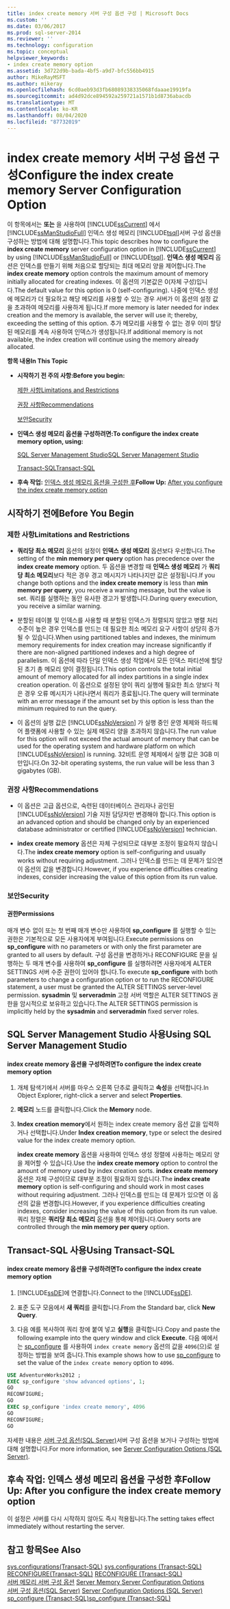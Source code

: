 ```yaml
---
title: index create memory 서버 구성 옵션 구성 | Microsoft Docs
ms.custom: ''
ms.date: 03/06/2017
ms.prod: sql-server-2014
ms.reviewer: ''
ms.technology: configuration
ms.topic: conceptual
helpviewer_keywords:
- index create memory option
ms.assetid: 3d722d9b-bada-4bf5-a9d7-bfc556bb4915
author: MikeRayMSFT
ms.author: mikeray
ms.openlocfilehash: 6cd0aeb93d3fb68089338335068fdaaae19919fa
ms.sourcegitcommit: ad4d92dce894592a259721a1571b1d8736abacdb
ms.translationtype: MT
ms.contentlocale: ko-KR
ms.lasthandoff: 08/04/2020
ms.locfileid: "87732019"
---
```

# <a name="configure-the-index-create-memory-server-configuration-option"></a><span data-ttu-id="e8b79-102">index create memory 서버 구성 옵션 구성</span><span class="sxs-lookup"><span data-stu-id="e8b79-102">Configure the index create memory Server Configuration Option</span></span>
  <span data-ttu-id="e8b79-103">이 항목에서는 **또는** 을 사용하여 [!INCLUDE[ssCurrent](../../includes/sscurrent-md.md)] 에서 [!INCLUDE[ssManStudioFull](../../includes/ssmanstudiofull-md.md)] 인덱스 생성 메모리 [!INCLUDE[tsql](../../includes/tsql-md.md)]서버 구성 옵션을 구성하는 방법에 대해 설명합니다.</span><span class="sxs-lookup"><span data-stu-id="e8b79-103">This topic describes how to configure the **index create memory** server configuration option in [!INCLUDE[ssCurrent](../../includes/sscurrent-md.md)] by using [!INCLUDE[ssManStudioFull](../../includes/ssmanstudiofull-md.md)] or [!INCLUDE[tsql](../../includes/tsql-md.md)].</span></span> <span data-ttu-id="e8b79-104">**인덱스 생성 메모리** 옵션은 인덱스를 만들기 위해 처음으로 할당되는 최대 메모리 양을 제어합니다.</span><span class="sxs-lookup"><span data-stu-id="e8b79-104">The **index create memory** option controls the maximum amount of memory initially allocated for creating indexes.</span></span> <span data-ttu-id="e8b79-105">이 옵션의 기본값은 0(자체 구성)입니다.</span><span class="sxs-lookup"><span data-stu-id="e8b79-105">The default value for this option is 0 (self-configuring).</span></span> <span data-ttu-id="e8b79-106">나중에 인덱스 생성에 메모리가 더 필요하고 해당 메모리를 사용할 수 있는 경우 서버가 이 옵션의 설정 값을 초과하여 메모리를 사용하게 됩니다.</span><span class="sxs-lookup"><span data-stu-id="e8b79-106">If more memory is later needed for index creation and the memory is available, the server will use it; thereby, exceeding the setting of this option.</span></span> <span data-ttu-id="e8b79-107">추가 메모리를 사용할 수 없는 경우 이미 할당된 메모리를 계속 사용하여 인덱스가 생성됩니다.</span><span class="sxs-lookup"><span data-stu-id="e8b79-107">If additional memory is not available, the index creation will continue using the memory already allocated.</span></span>  
  
 <span data-ttu-id="e8b79-108">**항목 내용**</span><span class="sxs-lookup"><span data-stu-id="e8b79-108">**In This Topic**</span></span>  
  
-   <span data-ttu-id="e8b79-109">**시작하기 전 주의 사항:**</span><span class="sxs-lookup"><span data-stu-id="e8b79-109">**Before you begin:**</span></span>  
  
     [<span data-ttu-id="e8b79-110">제한 사항</span><span class="sxs-lookup"><span data-stu-id="e8b79-110">Limitations and Restrictions</span></span>](#Restrictions)  
  
     [<span data-ttu-id="e8b79-111">권장 사항</span><span class="sxs-lookup"><span data-stu-id="e8b79-111">Recommendations</span></span>](#Recommendations)  
  
     [<span data-ttu-id="e8b79-112">보안</span><span class="sxs-lookup"><span data-stu-id="e8b79-112">Security</span></span>](#Security)  
  
-   <span data-ttu-id="e8b79-113">**인덱스 생성 메모리 옵션을 구성하려면:**</span><span class="sxs-lookup"><span data-stu-id="e8b79-113">**To configure the index create memory option, using:**</span></span>  
  
     [<span data-ttu-id="e8b79-114">SQL Server Management Studio</span><span class="sxs-lookup"><span data-stu-id="e8b79-114">SQL Server Management Studio</span></span>](#SSMSProcedure)  
  
     [<span data-ttu-id="e8b79-115">Transact-SQL</span><span class="sxs-lookup"><span data-stu-id="e8b79-115">Transact-SQL</span></span>](#TsqlProcedure)  
  
-   <span data-ttu-id="e8b79-116">**후속 작업:**  [인덱스 생성 메모리 옵션을 구성한 후](#FollowUp)</span><span class="sxs-lookup"><span data-stu-id="e8b79-116">**Follow Up:**  [After you configure the index create memory option](#FollowUp)</span></span>  
  
##  <a name="before-you-begin"></a><a name="BeforeYouBegin"></a> <span data-ttu-id="e8b79-117">시작하기 전에</span><span class="sxs-lookup"><span data-stu-id="e8b79-117">Before You Begin</span></span>  
  
###  <a name="limitations-and-restrictions"></a><a name="Restrictions"></a> <span data-ttu-id="e8b79-118">제한 사항</span><span class="sxs-lookup"><span data-stu-id="e8b79-118">Limitations and Restrictions</span></span>  
  
-   <span data-ttu-id="e8b79-119">**쿼리당 최소 메모리** 옵션의 설정이 **인덱스 생성 메모리** 옵션보다 우선합니다.</span><span class="sxs-lookup"><span data-stu-id="e8b79-119">The setting of the **min memory per query** option has precedence over the **index create memory** option.</span></span> <span data-ttu-id="e8b79-120">두 옵션을 변경할 때 **인덱스 생성 메모리** 가 **쿼리당 최소 메모리**보다 적은 경우 경고 메시지가 나타나지만 값은 설정됩니다.</span><span class="sxs-lookup"><span data-stu-id="e8b79-120">If you change both options and the **index create memory** is less than **min memory per query**, you receive a warning message, but the value is set.</span></span> <span data-ttu-id="e8b79-121">쿼리를 실행하는 동안 유사한 경고가 발생합니다.</span><span class="sxs-lookup"><span data-stu-id="e8b79-121">During query execution, you receive a similar warning.</span></span>  
  
-   <span data-ttu-id="e8b79-122">분할된 테이블 및 인덱스를 사용할 때 분할된 인덱스가 정렬되지 않았고 병렬 처리 수준이 높은 경우 인덱스를 만드는 데 필요한 최소 메모리 요구 사항이 상당히 증가될 수 있습니다.</span><span class="sxs-lookup"><span data-stu-id="e8b79-122">When using partitioned tables and indexes, the minimum memory requirements for index creation may increase significantly if there are non-aligned partitioned indexes and a high degree of parallelism.</span></span> <span data-ttu-id="e8b79-123">이 옵션에 따라 단일 인덱스 생성 작업에서 모든 인덱스 파티션에 할당된 초기 총 메모리 양이 결정됩니다.</span><span class="sxs-lookup"><span data-stu-id="e8b79-123">This option controls the total initial amount of memory allocated for all index partitions in a single index creation operation.</span></span> <span data-ttu-id="e8b79-124">이 옵션으로 설정된 양이 쿼리 실행에 필요한 최소 양보다 적은 경우 오류 메시지가 나타나면서 쿼리가 종료됩니다.</span><span class="sxs-lookup"><span data-stu-id="e8b79-124">The query will terminate with an error message if the amount set by this option is less than the minimum required to run the query.</span></span>  
  
-   <span data-ttu-id="e8b79-125">이 옵션의 실행 값은 [!INCLUDE[ssNoVersion](../../includes/ssnoversion-md.md)] 가 실행 중인 운영 체제와 하드웨어 플랫폼에 사용할 수 있는 실제 메모리 양을 초과하지 않습니다.</span><span class="sxs-lookup"><span data-stu-id="e8b79-125">The run value for this option will not exceed the actual amount of memory that can be used for the operating system and hardware platform on which [!INCLUDE[ssNoVersion](../../includes/ssnoversion-md.md)] is running.</span></span> <span data-ttu-id="e8b79-126">32비트 운영 체제에서 실행 값은 3GB 미만입니다.</span><span class="sxs-lookup"><span data-stu-id="e8b79-126">On 32-bit operating systems, the run value will be less than 3 gigabytes (GB).</span></span>  
  
###  <a name="recommendations"></a><a name="Recommendations"></a> <span data-ttu-id="e8b79-127">권장 사항</span><span class="sxs-lookup"><span data-stu-id="e8b79-127">Recommendations</span></span>  
  
-   <span data-ttu-id="e8b79-128">이 옵션은 고급 옵션으로, 숙련된 데이터베이스 관리자나 공인된 [!INCLUDE[ssNoVersion](../../includes/ssnoversion-md.md)] 기술 지원 담당자만 변경해야 합니다.</span><span class="sxs-lookup"><span data-stu-id="e8b79-128">This option is an advanced option and should be changed only by an experienced database administrator or certified [!INCLUDE[ssNoVersion](../../includes/ssnoversion-md.md)] technician.</span></span>  
  
-   <span data-ttu-id="e8b79-129">**index create memory** 옵션은 자체 구성되므로 대부분 조정이 필요하지 않습니다.</span><span class="sxs-lookup"><span data-stu-id="e8b79-129">The **index create memory** option is self-configuring and usually works without requiring adjustment.</span></span> <span data-ttu-id="e8b79-130">그러나 인덱스를 만드는 데 문제가 있으면 이 옵션의 값을 변경합니다.</span><span class="sxs-lookup"><span data-stu-id="e8b79-130">However, if you experience difficulties creating indexes, consider increasing the value of this option from its run value.</span></span>  
  
###  <a name="security"></a><a name="Security"></a> <span data-ttu-id="e8b79-131">보안</span><span class="sxs-lookup"><span data-stu-id="e8b79-131">Security</span></span>  
  
####  <a name="permissions"></a><a name="Permissions"></a> <span data-ttu-id="e8b79-132">권한</span><span class="sxs-lookup"><span data-stu-id="e8b79-132">Permissions</span></span>  
 <span data-ttu-id="e8b79-133">매개 변수 없이 또는 첫 번째 매개 변수만 사용하여 **sp_configure** 를 실행할 수 있는 권한은 기본적으로 모든 사용자에게 부여됩니다.</span><span class="sxs-lookup"><span data-stu-id="e8b79-133">Execute permissions on **sp_configure** with no parameters or with only the first parameter are granted to all users by default.</span></span> <span data-ttu-id="e8b79-134">구성 옵션을 변경하거나 RECONFIGURE 문을 실행하는 두 매개 변수를 사용하여 **sp_configure** 를 실행하려면 사용자에게 ALTER SETTINGS 서버 수준 권한이 있어야 합니다.</span><span class="sxs-lookup"><span data-stu-id="e8b79-134">To execute **sp_configure** with both parameters to change a configuration option or to run the RECONFIGURE statement, a user must be granted the ALTER SETTINGS server-level permission.</span></span> <span data-ttu-id="e8b79-135">**sysadmin** 및 **serveradmin** 고정 서버 역할은 ALTER SETTINGS 권한을 암시적으로 보유하고 있습니다.</span><span class="sxs-lookup"><span data-stu-id="e8b79-135">The ALTER SETTINGS permission is implicitly held by the **sysadmin** and **serveradmin** fixed server roles.</span></span>  
  
##  <a name="using-sql-server-management-studio"></a><a name="SSMSProcedure"></a> <span data-ttu-id="e8b79-136">SQL Server Management Studio 사용</span><span class="sxs-lookup"><span data-stu-id="e8b79-136">Using SQL Server Management Studio</span></span>  
  
#### <a name="to-configure-the-index-create-memory-option"></a><span data-ttu-id="e8b79-137">index create memory 옵션을 구성하려면</span><span class="sxs-lookup"><span data-stu-id="e8b79-137">To configure the index create memory option</span></span>  
  
1.  <span data-ttu-id="e8b79-138">개체 탐색기에서 서버를 마우스 오른쪽 단추로 클릭하고 **속성**을 선택합니다.</span><span class="sxs-lookup"><span data-stu-id="e8b79-138">In Object Explorer, right-click a server and select **Properties**.</span></span>  
  
2.  <span data-ttu-id="e8b79-139">**메모리** 노드를 클릭합니다.</span><span class="sxs-lookup"><span data-stu-id="e8b79-139">Click the **Memory** node.</span></span>  
  
3.  <span data-ttu-id="e8b79-140">**Index creation memory**에서 원하는 index create memory 옵션 값을 입력하거나 선택합니다.</span><span class="sxs-lookup"><span data-stu-id="e8b79-140">Under **Index creation memory**, type or select the desired value for the index create memory option.</span></span>  
  
     <span data-ttu-id="e8b79-141">**index create memory** 옵션을 사용하여 인덱스 생성 정렬에 사용하는 메모리 양을 제어할 수 있습니다.</span><span class="sxs-lookup"><span data-stu-id="e8b79-141">Use the **index create memory** option to control the amount of memory used by index creation sorts.</span></span> <span data-ttu-id="e8b79-142">**index create memory** 옵션은 자체 구성이므로 대부분 조정이 필요하지 않습니다.</span><span class="sxs-lookup"><span data-stu-id="e8b79-142">The **index create memory** option is self-configuring and should work in most cases without requiring adjustment.</span></span> <span data-ttu-id="e8b79-143">그러나 인덱스를 만드는 데 문제가 있으면 이 옵션의 값을 변경합니다.</span><span class="sxs-lookup"><span data-stu-id="e8b79-143">However, if you experience difficulties creating indexes, consider increasing the value of this option from its run value.</span></span> <span data-ttu-id="e8b79-144">쿼리 정렬은 **쿼리당 최소 메모리** 옵션을 통해 제어됩니다.</span><span class="sxs-lookup"><span data-stu-id="e8b79-144">Query sorts are controlled through the **min memory per query** option.</span></span>  
  
##  <a name="using-transact-sql"></a><a name="TsqlProcedure"></a> <span data-ttu-id="e8b79-145">Transact-SQL 사용</span><span class="sxs-lookup"><span data-stu-id="e8b79-145">Using Transact-SQL</span></span>  
  
#### <a name="to-configure-the-index-create-memory-option"></a><span data-ttu-id="e8b79-146">index create memory 옵션을 구성하려면</span><span class="sxs-lookup"><span data-stu-id="e8b79-146">To configure the index create memory option</span></span>  
  
1.  <span data-ttu-id="e8b79-147">[!INCLUDE[ssDE](../../includes/ssde-md.md)]에 연결합니다.</span><span class="sxs-lookup"><span data-stu-id="e8b79-147">Connect to the [!INCLUDE[ssDE](../../includes/ssde-md.md)].</span></span>  
  
2.  <span data-ttu-id="e8b79-148">표준 도구 모음에서 **새 쿼리**를 클릭합니다.</span><span class="sxs-lookup"><span data-stu-id="e8b79-148">From the Standard bar, click **New Query**.</span></span>  
  
3.  <span data-ttu-id="e8b79-149">다음 예를 복사하여 쿼리 창에 붙여 넣고 **실행**을 클릭합니다.</span><span class="sxs-lookup"><span data-stu-id="e8b79-149">Copy and paste the following example into the query window and click **Execute**.</span></span> <span data-ttu-id="e8b79-150">다음 예에서는 [sp_configure](/sql/relational-databases/system-stored-procedures/sp-configure-transact-sql) 를 사용하여 `index create memory` 옵션의 값을 `4096`(으)로 설정하는 방법을 보여 줍니다.</span><span class="sxs-lookup"><span data-stu-id="e8b79-150">This example shows how to use [sp_configure](/sql/relational-databases/system-stored-procedures/sp-configure-transact-sql) to set the value of the `index create memory` option to `4096`.</span></span>  
  
```sql  
USE AdventureWorks2012 ;  
EXEC sp_configure 'show advanced options', 1;  
GO  
RECONFIGURE;  
GO  
EXEC sp_configure 'index create memory', 4096  
GO  
RECONFIGURE;  
GO  
```  
  
 <span data-ttu-id="e8b79-151">자세한 내용은 [서버 구성 옵션&#40;SQL Server&#41;](server-configuration-options-sql-server.md)서버 구성 옵션을 보거나 구성하는 방법에 대해 설명합니다.</span><span class="sxs-lookup"><span data-stu-id="e8b79-151">For more information, see [Server Configuration Options &#40;SQL Server&#41;](server-configuration-options-sql-server.md).</span></span>  
  
##  <a name="follow-up-after-you-configure-the-index-create-memory-option"></a><a name="FollowUp"></a> <span data-ttu-id="e8b79-152">후속 작업: 인덱스 생성 메모리 옵션을 구성한 후</span><span class="sxs-lookup"><span data-stu-id="e8b79-152">Follow Up: After you configure the index create memory option</span></span>  
 <span data-ttu-id="e8b79-153">이 설정은 서버를 다시 시작하지 않아도 즉시 적용됩니다.</span><span class="sxs-lookup"><span data-stu-id="e8b79-153">The setting takes effect immediately without restarting the server.</span></span>  
  
## <a name="see-also"></a><span data-ttu-id="e8b79-154">참고 항목</span><span class="sxs-lookup"><span data-stu-id="e8b79-154">See Also</span></span>  
 <span data-ttu-id="e8b79-155">[sys.configurations&#40;Transact-SQL&#41;](/sql/relational-databases/system-catalog-views/sys-configurations-transact-sql) </span><span class="sxs-lookup"><span data-stu-id="e8b79-155">[sys.configurations &#40;Transact-SQL&#41;](/sql/relational-databases/system-catalog-views/sys-configurations-transact-sql) </span></span>  
 <span data-ttu-id="e8b79-156">[RECONFIGURE&#40;Transact-SQL&#41;](/sql/t-sql/language-elements/reconfigure-transact-sql) </span><span class="sxs-lookup"><span data-stu-id="e8b79-156">[RECONFIGURE &#40;Transact-SQL&#41;](/sql/t-sql/language-elements/reconfigure-transact-sql) </span></span>  
 <span data-ttu-id="e8b79-157">[서버 메모리 서버 구성 옵션](server-memory-server-configuration-options.md) </span><span class="sxs-lookup"><span data-stu-id="e8b79-157">[Server Memory Server Configuration Options](server-memory-server-configuration-options.md) </span></span>  
 <span data-ttu-id="e8b79-158">[서버 구성 옵션&#40;SQL Server&#41;](server-configuration-options-sql-server.md) </span><span class="sxs-lookup"><span data-stu-id="e8b79-158">[Server Configuration Options &#40;SQL Server&#41;](server-configuration-options-sql-server.md) </span></span>  
 [<span data-ttu-id="e8b79-159">sp_configure &#40;Transact-SQL&#41;</span><span class="sxs-lookup"><span data-stu-id="e8b79-159">sp_configure &#40;Transact-SQL&#41;</span></span>](/sql/relational-databases/system-stored-procedures/sp-configure-transact-sql)  
  
  
